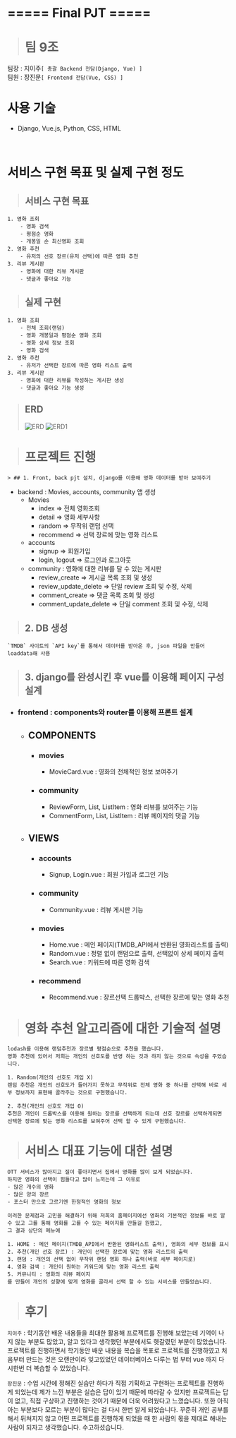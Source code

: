 # ===== Final PJT =====

> # 팀 9조
  팀장 : 지이주`[ 총괄 Backend 전담(Django, Vue) ]`  
  팀원 : 장진문`[ Frontend 전담(Vue, CSS) ]`

# 사용 기술
- Django, Vue.js, Python, CSS, HTML  
<br>

# 서비스 구현 목표 및 실제 구현 정도
> ## 서비스 구현 목표
    1. 영화 조회
        - 영화 검색
        - 평점순 영화
        - 개봉일 순 최신영화 조회
    2. 영화 추천
        - 유저의 선호 장르(유저 선택)에 따른 영화 추천
    3. 리뷰 게시판
        - 영화에 대한 리뷰 게시판
        - 댓글과 좋아요 기능

> ## 실제 구현
    1. 영화 조회
        - 전체 조회(랜덤)
        - 영화 개봉일과 평점순 영화 조회
        - 영화 상세 정보 조회
        - 영화 검색
    2. 영화 추천
        - 유저가 선택한 장르에 따른 영화 리스트 출력
    3. 리뷰 게시판
        - 영화에 대한 리뷰를 작성하는 게시판 생성
        - 댓글과 좋아요 기능 생성

> ## ERD
> ![ERD](./img/ERD.jpg)
> ![ERD1](./img/ERD1.png)

> # 프로젝트 진행  
    > ## 1. Front, back pjt 설치, django를 이용해 영화 데이터를 받아 보여주기
   - backend : Movies, accounts, community 앱 생성
     - Movies
       - index => 전체 영화조회
       - detail => 영화 세부사항
       - random => 무작위 랜덤 선택
       - recommend => 선택 장르에 맞는 영화 리스트
     - accounts
       - signup => 회원가입
       - login, logout => 로그인과 로그아웃
     - community : 영화에 대한 리뷰를 달 수 있는 게시판
       - review_create => 게시글 목록 조회 및 생성
       - review_update_delete => 단일 review 조회 및 수정, 삭제
       - comment_create => 댓글 목록 조회 및 생성
       - comment_update_delete => 단일 comment 조회 및 수정, 삭제

> ## 2. DB 생성
    `TMDB` 사이트의 `API key`를 통해서 데이터를 받아온 후, json 파일을 만들어 loaddata해 사용

> ## 3. django를 완성시킨 후 vue를 이용해 페이지 구성 설계
  - ### <b>frontend : components와 router를 이용해 프론트 설계</b>

    - ## COMPONENTS
      - ### movies
        - MovieCard.vue : 영화의 전체적인 정보 보여주기
      - ### community
        - ReviewForm, List, ListItem : 영화 리뷰를 보여주는 기능
        - CommentForm, List, ListItem : 리뷰 페이지의 댓글 기능

    - ## VIEWS
      - ### accounts
        - Signup, Login.vue : 회원 가입과 로그인 기능
      - ### community
        - Community.vue : 리뷰 게시판 기능 
      - ### movies
        - Home.vue : 메인 페이지(TMDB_API에서 반환된 영화리스트를 출력)
        - Random.vue : 정렬 없이 랜덤으로 출력, 선택없이 상세 페이지 출력
        - Search.vue : 키워드에 따른 영화 검색
      - ### recommend
        - Recommend.vue : 장르선택 드롭박스, 선택한 장르에 맞는 영화 추천

> # 영화 추천 알고리즘에 대한 기술적 설명

    lodash를 이용해 랜덤추천과 장르별 평점순으로 추천을 했습니다.
    영화 추천에 있어서 저희는 개인의 선호도를 반영 하는 것과 하지 않는 것으로 속성을 주었습니다.  
      
    1. Random(개인의 선호도 개입 X)
    랜덤 추천은 개인의 선호도가 들어가지 못하고 무작위로 전체 영화 중 하나를 선택해 바로 세부 정보까지 표현해 골라주는 것으로 구현했습니다.  
      
    2. 추천(개인의 선호도 개입 O)
    추천은 개인이 드롭박스를 이용해 원하는 장르를 선택하게 되는데 선호 장르를 선택하게되면 선택한 장르에 맞는 영화 리스트를 보여주어 선택 할 수 있게 구현했습니다.


> # 서비스 대표 기능에 대한 설명

    OTT 서비스가 많아지고 질이 좋아지면서 집에서 영화를 많이 보게 되었습니다.
    하지만 영화의 선택이 힘들다고 많이 느끼는데 그 이유로  
    - 많은 개수의 영화
    - 많은 양의 장르
    - 포스터 만으로 고르기엔 한정적인 영화의 정보  
     
    이러한 문제점과 고민을 해결하기 위해 저희의 홈페이지에선 영화의 기본적인 정보를 바로 알 수 있고 그를 통해 영화를 고를 수 있는 페이지를 만들길 원했고,
    그 결과 상단의 메뉴에  
      
    1. HOME : 메인 페이지(TMDB_API에서 반환된 영화리스트 출력), 영화의 세부 정보를 표시
    2. 추천(개인 선호 장르) : 개인이 선택한 장르에 맞는 영화 리스트의 출력
    3. 랜덤 : 개인의 선택 없이 무작위 랜덤 영화 하나 출력(바로 세부 페이지로)
    4. 영화 검색 : 개인이 원하는 키워드에 맞는 영화 리스트 출력
    5. 커뮤니티 : 영화의 리뷰 페이지
    를 만들어 개인의 성향에 맞게 영화를 골라서 선택 할 수 있는 서비스를 만들었습니다.

    


> # 후기
`지이주` : 학기동안 배운 내용들을 최대한 활용해 프로젝트를 진행해 보았는데 기억이 나지 않는 부분도 많았고, 알고 있다고 생각했던 부분에서도 헷갈렸던 부분이 많았습니다. 프로젝트를 진행하면서 학기동안 배운 내용을 복습을 목표로 프로젝트를 진행하였고 처음부터 만드는 것은 오랜만이라 잊고있었던 데이터베이스 다루는 법 부터 vue 까지 다시한번 더 복습할 수 있었습니다.  
  
`장진문` : 수업 시간에 정해진 실습만 하다가 직접 기획하고 구현하는 프로젝트를 진행하게 되었는데 
제가 느낀 부분은 실습은 답이 있기 때문에 따라갈 수 있지만  프로젝트는 답이 없고, 직접 구상하고 진행하는 것이기 때문에 더욱 어려웠다고 느꼈습니다.
또한 아직 아는 부분보다 모르는 부분이 많다는 걸 다시 한번 알게 되었습니다.
꾸준히 개인 공부를 해서 뒤쳐지지 않고 어떤 프로젝트를 진행하게 되었을 때 한 사람의 몫을 제대로 해내는 사람이 되자고 생각했습니다. 수고하셨습니다.








